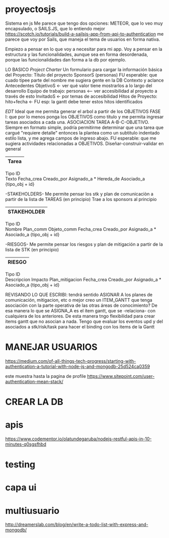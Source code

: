 # proyectosjs
Sistema en js
Me parece que tengo dos opciones: METEOR, que lo veo muy encapsulado, o SAILS.JS, que lo entiendo mejor
https://scotch.io/tutorials/build-a-sailsjs-app-from-api-to-authentication
me parece que voy por Sails, que maneja el tema de usuarios en forma nativa.

Empiezo a pensar en lo que voy a necesitar para mi app.
Voy a pensar en la estructura y las funcionalidades, aunque sea en forma desordenada, porque las funcionalidades dan forma a la db por ejemplo.

LO BASICO
_Project Charter_
Un formulario para cargar la información básica del Proyecto:
Título del proyecto
SponsorS (personas)
FU esperable: que cuado tipee parte del nombre me sugiera gente en la DB
Contexto y aclance
Antecedentes
ObjetivoS <- ver qué valor tiene mostrarlos a lo largo del desarrollo
Equipo de trabajo: personas <-- ver accesibilidad al proyecto a través de esto
InvitadoS <- por temas de accesibilidad
Hitos de Proyecto: hito+fecha <- FU esp: la gantt debe tener estos hitos identificados

_EDT_
Ideal que me permita generar el arbol a partir de los OBJETIVOS
FASE I: que por lo menos ponga los OBJETIVOS como titulo y me permita ingresar tareas asociados a cada una. ASOCIACION TAREA A-B-C-OBJETIVO. Siempre en formato simple, podría permitirme determinar que una tarea que cargué "requiere detalle" entonces la plantea como un subtitulo indentado estilo lista, y me agrega campos de ingreso abajo.
FU esperable: que me sugiera actividades relacionadas a OBJETIVOS. Diseñar-construir-validar en general

Tarea |
--- |
Tipo
ID  
Texto
Fecha_crea
Creado_por
Asignado_a *
Hereda_de
Asociado_a {tipo_obj + id}


-STAKEHOLDERS-
Me permite pensar los stk y plan de comunicaciòn a partir de la lista de TAREAS (en principio)
Trae a los sponsors al principio

STAKEHOLDER |
--- |
Tipo
ID  
Nombre
Plan_comm
Objeto_comm
Fecha_crea
Creado_por
Asignado_a *
Asociado_a {tipo_obj + id}

-RIESGOS-
Me permite pensar los riesgos y plan de mitigación a partir de la lista de STK (en principio)

RIESGO |
--- |
Tipo
ID  
Descripcion
Impacto
Plan_mitigacion
Fecha_crea
Creado_por
Asignado_a *
Asociado_a {tipo_obj + id}

REVISANDO LO QUE ESCRIBI: tendrá sentido ASIGNAR A los planes de comunicación, mitigacion, etc o mejor creo un ITEM_GANTT que tenga asociación con la parte operativa de las otras áreas de conocimiento?
De esa manera lo que se ASIGNA_A es el item gantt, que se -relaciona- con cualquiera de los anteriores.
De esta manera tngo flexibilidad para crear items gantt que no asocian a nada.
Tengo que evaluar los eventos upd y del asociados a stk/risk/task para hacer el binding con los items de la Gantt


# MANEJAR USUARIOS
https://medium.com/of-all-things-tech-progress/starting-with-authentication-a-tutorial-with-node-js-and-mongodb-25d524ca0359

este muestra hasta la pagina de profile https://www.sitepoint.com/user-authentication-mean-stack/


# CREAR LA DB
# apis
https://www.codementor.io/olatundegaruba/nodejs-restful-apis-in-10-minutes-q0sgsfhbd
# testing
# capa ui
# multiusuario
http://dreamerslab.com/blog/en/write-a-todo-list-with-express-and-mongodb/

